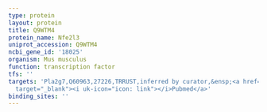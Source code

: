 ```yaml
---
type: protein
layout: protein
title: Q9WTM4
protein_name: Nfe2l3
uniprot_accession: Q9WTM4
ncbi_gene_id: '18025'
organism: Mus musculus
function: transcription factor
tfs: ''
targets: 'Pla2g7,Q60963,27226,TRRUST,inferred by curator,&ensp;<a href="https://www.ncbi.nlm.nih.gov/pubmed/?term=22247257%5Buid%5D"
  target="_blank"><i uk-icon="icon: link"></i>Pubmed</a>'
binding_sites: ''
---
```

